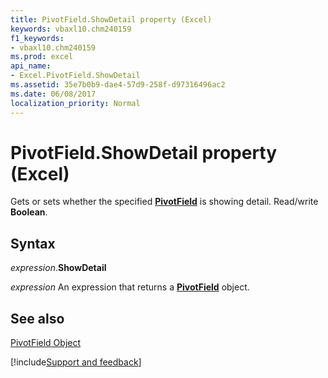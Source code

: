 ```yaml
---
title: PivotField.ShowDetail property (Excel)
keywords: vbaxl10.chm240159
f1_keywords:
- vbaxl10.chm240159
ms.prod: excel
api_name:
- Excel.PivotField.ShowDetail
ms.assetid: 35e7b0b9-dae4-57d9-258f-d97316496ac2
ms.date: 06/08/2017
localization_priority: Normal
---
```



# PivotField.ShowDetail property (Excel)

Gets or sets whether the specified  **[PivotField](Excel.PivotField.md)** is showing detail. Read/write **Boolean**.


## Syntax

_expression_.**ShowDetail**

 _expression_ An expression that returns a **[PivotField](Excel.PivotField.md)** object.


## See also


[PivotField Object](Excel.PivotField.md)

[!include[Support and feedback](~/includes/feedback-boilerplate.md)]